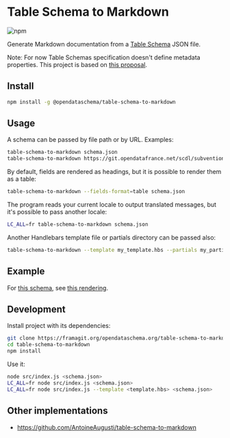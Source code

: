 # Table Schema to Markdown

![npm](https://img.shields.io/npm/v/@opendataschema/table-schema-to-markdown.svg)

Generate Markdown documentation from a [Table Schema](https://frictionlessdata.io/specs/table-schema/) JSON file.

Note: For now Table Schemas specification doesn't define metadata properties. This project is based on [this proposal](https://github.com/frictionlessdata/specs/pull/630).

## Install

```bash
npm install -g @opendataschema/table-schema-to-markdown
```

## Usage

A schema can be passed by file path or by URL. Examples:

```bash
table-schema-to-markdown schema.json
table-schema-to-markdown https://git.opendatafrance.net/scdl/subventions/raw/master/schema.json
```

By default, fields are rendered as headings, but it is possible to render them as a table:

```bash
table-schema-to-markdown --fields-format=table schema.json
```

The program reads your current locale to output translated messages, but it's possible to pass another locale:

```bash
LC_ALL=fr table-schema-to-markdown schema.json
```

Another Handlebars template file or partials directory can be passed also:

```bash
table-schema-to-markdown --template my_template.hbs --partials my_partials_dir schema.json
```

## Example

For [this schema](https://git.opendatafrance.net/scdl/subventions/blob/4696b0ad124bf2b73b34534862dace35643d4a9a/schema.json), see [this rendering](https://git.opendatafrance.net/scdl/subventions/blob/4696b0ad124bf2b73b34534862dace35643d4a9a/schema.md).

## Development

Install project with its dependencies:

```bash
git clone https://framagit.org/opendataschema.org/table-schema-to-markdown.git
cd table-schema-to-markdown
npm install
```

Use it:

```bash
node src/index.js <schema.json>
LC_ALL=fr node src/index.js <schema.json>
LC_ALL=fr node src/index.js --template <template.hbs> <schema.json>
```

## Other implementations

- https://github.com/AntoineAugusti/table-schema-to-markdown
